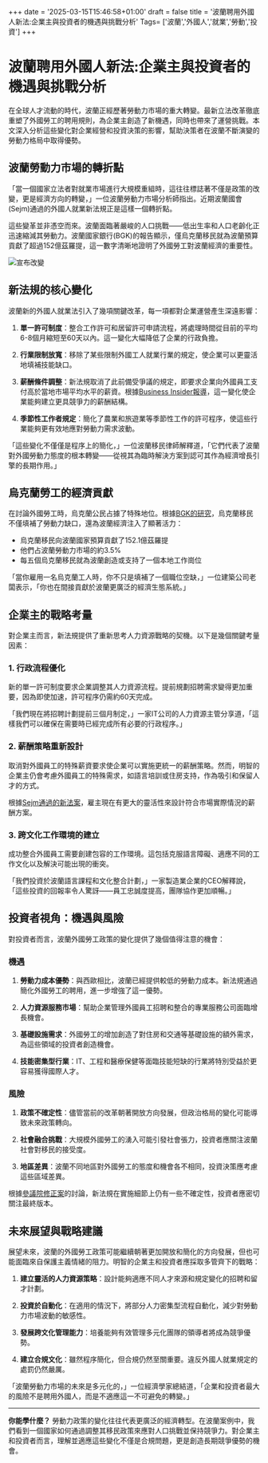 +++
date = '2025-03-15T15:46:58+01:00'
draft = false
title = '波蘭聘用外國人新法:企業主與投資者的機遇與挑戰分析'
Tags= ['波蘭','外國人','就業','勞動','投資']
+++
    
    
# 波蘭聘用外國人新法:企業主與投資者的機遇與挑戰分析

在全球人才流動的時代，波蘭正經歷著勞動力市場的重大轉變。最新立法改革徹底重塑了外國勞工的聘用規則，為企業主創造了新機遇，同時也帶來了運營挑戰。本文深入分析這些變化對企業經營和投資決策的影響，幫助決策者在波蘭不斷演變的勞動力格局中取得優勢。

## 波蘭勞動力市場的轉折點

「當一個國家立法者對就業市場進行大規模重組時，這往往標誌著不僅是政策的改變，更是經濟方向的轉變，」一位波蘭勞動力市場分析師指出。近期波蘭國會(Sejm)通過的外國人就業新法規正是這樣一個轉折點。

這些變革並非憑空而來。波蘭面臨著嚴峻的人口挑戰——低出生率和人口老齡化正迅速縮減其勞動力。波蘭國家銀行(BGK)的報告顯示，僅烏克蘭移民就為波蘭預算貢獻了超過152億茲羅提，這一數字清晰地證明了外國勞工對波蘭經濟的重要性。

![宣布改變](https://static.aureagate.com/%E8%9E%A2%E5%B9%95%E6%93%B7%E5%8F%96%E7%95%AB%E9%9D%A2%202025-03-15%20155727.png)

## 新法規的核心變化

波蘭新的外國人就業法引入了幾項關鍵改革，每一項都對企業運營產生深遠影響：

1. **單一許可制度**：整合工作許可和居留許可申請流程，將處理時間從目前的平均6-8個月縮短至60天以內。這一變化大幅降低了企業的行政負擔。

2. **行業限制放寬**：移除了某些限制外國工人就業行業的規定，使企業可以更靈活地填補技能缺口。

3. **薪酬條件調整**：新法規取消了此前備受爭議的規定，即要求企業向外國員工支付高於當地市場平均水平的薪資。根據[Business Insider報導](https://businessinsider.com.pl/prawo/praca/praca-dla-cudzoziemcow-na-nowych-warunkach-rzad-usunalusunal-kontrowersyjny-przepis/8zw1cst)，這一變化使企業能夠建立更具競爭力的薪酬結構。

4. **季節性工作者規定**：簡化了農業和旅遊業等季節性工作的許可程序，使這些行業能夠更有效地應對勞動力需求波動。

「這些變化不僅僅是程序上的簡化，」一位波蘭移民律師解釋道，「它們代表了波蘭對外國勞動力態度的根本轉變——從視其為臨時解決方案到認可其作為經濟增長引擎的長期作用。」

## 烏克蘭勞工的經濟貢獻

在討論外國勞工時，烏克蘭公民占據了特殊地位。根據[BGK的研究](https://businessinsider.com.pl/gospodarka/raport-bgk-migranci-z-ukrainy-wplacili-do-budzetu-1521-mld-zl/43fbsz3)，烏克蘭移民不僅填補了勞動力缺口，還為波蘭經濟注入了顯著活力：

- 烏克蘭移民向波蘭國家預算貢獻了152.1億茲羅提
- 他們占波蘭勞動力市場的約3.5%
- 每五個烏克蘭移民就為波蘭創造或支持了一個本地工作崗位

「當你雇用一名烏克蘭工人時，你不只是填補了一個職位空缺，」一位建築公司老闆表示，「你也在間接貢獻於波蘭更廣泛的經濟生態系統。」

## 企業主的戰略考量

對企業主而言，新法規提供了重新思考人力資源戰略的契機。以下是幾個關鍵考量因素：

### 1. 行政流程優化

新的單一許可制度要求企業調整其人力資源流程。提前規劃招聘需求變得更加重要，因為即使加速，許可程序仍需約60天完成。

「我們現在將招聘計劃提前三個月制定，」一家IT公司的人力資源主管分享道，「這樣我們可以確保在需要時已經完成所有必要的行政程序。」

### 2. 薪酬策略重新設計

取消對外國員工的特殊薪資要求使企業可以實施更統一的薪酬策略。然而，明智的企業主仍會考慮外國員工的特殊需求，如語言培訓或住房支持，作為吸引和保留人才的方式。

根據[Sejm通過的新法案](https://businessinsider.com.pl/prawo/praca/rewolucja-w-zatrudnianiu-cudzoziemcow-sejm-uchwalil-nowa-ustawe/5yvfypb)，雇主現在有更大的靈活性來設計符合市場實際情況的薪酬方案。

### 3. 跨文化工作環境的建立

成功整合外國員工需要創建包容的工作環境。這包括克服語言障礙、適應不同的工作文化以及解決可能出現的衝突。

「我們投資於波蘭語言課程和文化整合計劃，」一家製造業企業的CEO解釋說，「這些投資的回報率令人驚訝——員工忠誠度提高，團隊協作更加順暢。」

## 投資者視角：機遇與風險

對投資者而言，波蘭外國勞工政策的變化提供了幾個值得注意的機會：

### 機遇

1. **勞動力成本優勢**：與西歐相比，波蘭已經提供較低的勞動力成本。新法規通過簡化外國勞工的聘用，進一步增強了這一優勢。

2. **人力資源服務市場**：幫助企業管理外國員工招聘和整合的專業服務公司面臨增長機會。

3. **基礎設施需求**：外國勞工的增加創造了對住房和交通等基礎設施的額外需求，為這些領域的投資者創造機會。

4. **技能密集型行業**：IT、工程和醫療保健等面臨技能短缺的行業將特別受益於更容易獲得國際人才。

### 風險

1. **政策不確定性**：儘管當前的改革朝著開放方向發展，但政治格局的變化可能導致未來政策轉向。

2. **社會融合挑戰**：大規模外國勞工的湧入可能引發社會張力，投資者應關注波蘭社會對移民的接受度。

3. **地區差異**：波蘭不同地區對外國勞工的態度和機會各不相同，投資決策應考慮這些區域差異。

根據[參議院修正案](https://businessinsider.com.pl/praca/ustawa-o-zatrudnianiu-cudzoziemcow-kluczowe-poprawki-senatu-wracaja-do-sejmu/89mjt5m)的討論，新法規在實施細節上仍有一些不確定性，投資者應密切關注最終版本。

## 未來展望與戰略建議

展望未來，波蘭的外國勞工政策可能繼續朝著更加開放和簡化的方向發展，但也可能面臨來自保護主義情緒的阻力。明智的企業主和投資者應採取多管齊下的戰略：

1. **建立靈活的人力資源策略**：設計能夠適應不同人才來源和規定變化的招聘和留才計劃。

2. **投資於自動化**：在適用的情況下，將部分人力密集型流程自動化，減少對勞動力市場波動的敏感性。

3. **發展跨文化管理能力**：培養能夠有效管理多元化團隊的領導者將成為競爭優勢。

4. **建立合規文化**：雖然程序簡化，但合規仍然至關重要。違反外國人就業規定的處罰仍然嚴厲。

「波蘭勞動力市場的未來是多元化的，」一位經濟學家總結道，「企業和投資者最大的風險不是聘用外國人，而是不適應這一不可避免的轉變。」

---

**你能學什麼？** 勞動力政策的變化往往代表更廣泛的經濟轉型。在波蘭案例中，我們看到一個國家如何通過調整其移民政策來應對人口挑戰並保持競爭力。對企業主和投資者而言，理解並適應這些變化不僅是合規問題，更是創造長期競爭優勢的機會。

